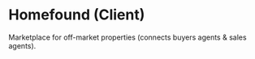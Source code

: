# Homefound (Client)

Marketplace for off-market properties (connects buyers agents & sales agents).

